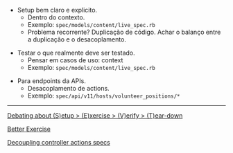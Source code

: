 * Setup bem claro e explicito.
  * Dentro do contexto.
  * Exemplo: `spec/models/content/live_spec.rb`
  * Problema recorrente? Duplicação de código. Achar o balanço entre a duplicação e o desacoplamento.


- Testar o que realmente deve ser testado.
  * Pensar em casos de uso: context
  * Exemplo: `spec/models/content/live_spec.rb`


* Para endpoints da APIs.
  * Desacoplamento de actions.
  * Exemplo: `spec/api/v11/hosts/volunteer_positions/*`

--------

[Debating about (S)etup > (E)xercise > (V)erify > (T)ear-down](https://github.com/Worldpackers/worldpackersplatform/pull/2391)

[Better Exercise](https://github.com/Worldpackers/worldpackersplatform/pull/2420)

[Decoupling controller actions specs](https://github.com/Worldpackers/worldpackersplatform/pull/2392)

